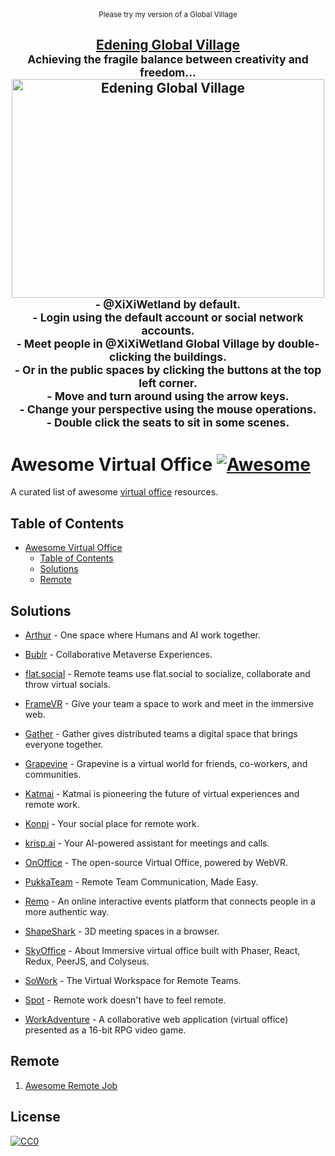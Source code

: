 <div align="center">
  <sub>Please try my version of a Global Village</sub>
	<br>
	<h2>
		<a href="https://edening.org/">Edening Global Village</a>
		<br>
		<sup>Achieving the fragile balance between creativity and freedom...</sup>
		<a href="https://edening.org/">
			<img width="500" height="350" src="https://raw.githubusercontent.com/voidao/awesome-virtual-office/refs/heads/master/Edening%20Global%20Village.png" alt="Edening Global Village">
		</a>
		<div align="center">
			<sub>
				- @XiXiWetland by default.<br>
				- Login using the default account or social network accounts.<br>
				- Meet people in @XiXiWetland Global Village by double-clicking the buildings.<br>
				- Or in the public spaces by clicking the buttons at the top left corner.<br>
				- Move and turn around using the arrow keys.<br>
				- Change your perspective using the mouse operations.<br>
				- Double click the seats to sit in some scenes.<br>
			</sub>
		</div>
	</h2>
</div

<br>

# Awesome Virtual Office [![Awesome](https://cdn.rawgit.com/sindresorhus/awesome/d7305f38d29fed78fa85652e3a63e154dd8e8829/media/badge.svg)](https://github.com/sindresorhus/awesome)
A curated list of awesome [virtual office](https://en.wikipedia.org/wiki/Remote_work) resources.

## Table of Contents

<!-- MarkdownTOC depth=3 -->

- [Awesome Virtual Office  ](#awesome-virtual-office-)
  - [Table of Contents](#table-of-contents)
  - [Solutions](#solutions)
  - [Remote](#remote)

<!-- /MarkdownTOC -->

## Solutions

  - [Arthur](https://www.arthur.digital/) - One space where Humans and AI work together.
  
  - [Bublr](https://bublr.co/) - Collaborative Metaverse Experiences.
  
  - [flat.social](https://flat.social/) - Remote teams use flat.social to socialize, collaborate and throw virtual socials.

  - [FrameVR](https://learn.framevr.io/) - Give your team a space to work and meet in the immersive web.
  
  - [Gather](https://www.gather.town/) - Gather gives distributed teams a digital space that brings everyone together.

  - [Grapevine](https://thegrapevine.tech/) - Grapevine is a virtual world for friends, co-workers, and communities.
   
  - [Katmai](https://katmaitech.com/) - Katmai is pioneering the future of virtual experiences and remote work.

  - [Konpi](https://www.konpi.com/virtual-office) - Your social place for remote work.
  
  - [krisp.ai](https://krisp.ai/) - Your AI-powered assistant for meetings and calls.
  
  - [OnOffice](https://github.com/rvdleun/onoffice) - The open-source Virtual Office, powered by WebVR.
  
  - [PukkaTeam](https://pukkateam.com/) - Remote Team Communication, Made Easy.
  
  - [Remo](https://remo.co/) - An online interactive events platform that connects people in a more authentic way.

  - [ShapeShark](https://www.shapespark.com/3d-meetings) - 3D meeting spaces in a browser.
  
  - [SkyOffice](https://github.com/kevinshen56714/SkyOffice) - About Immersive virtual office built with Phaser, React, Redux, PeerJS, and Colyseus.

  - [SoWork](https://sowork.com/) - The Virtual Workspace for Remote Teams.

  - [Spot](https://www.spotvirtual.com/) - Remote work doesn't have to feel remote.
  
  - [WorkAdventure](https://github.com/workadventure/workadventure) - A collaborative web application (virtual office) presented as a 16-bit RPG video game.


## Remote
  1. [Awesome Remote Job](https://github.com/lukasz-madon/awesome-remote-job)

## License

[![CC0](https://mirrors.creativecommons.org/presskit/buttons/88x31/svg/cc-zero.svg)](https://creativecommons.org/publicdomain/zero/1.0/)
